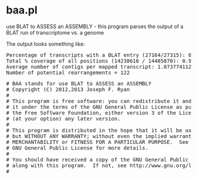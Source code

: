 baa.pl
======

use BLAT to ASSESS an ASSEMBLY - this program parses the output of a BLAT run of transcriptome vs. a genome

The output looks something like:

<pre>Percentage of transcripts with a BLAT entry (27164/27315): 0.994471901885411
Total % coverage of all positions (14238616 / 14485870): 0.982931366911342
Average number of contigs per mapped transcript: 1.07377411279635
Number of potential rearrangements = 122</pre>


<pre># BAA stands for use BLAT to ASSESS an ASSEMBLY
# Copyright (C) 2012,2013 Joseph F. Ryan
#
# This program is free software: you can redistribute it and/or modify
# it under the terms of the GNU General Public License as published by
# the Free Software Foundation, either version 3 of the License, or
# (at your option) any later version.
#
# This program is distributed in the hope that it will be useful,
# but WITHOUT ANY WARRANTY; without even the implied warranty of
# MERCHANTABILITY or FITNESS FOR A PARTICULAR PURPOSE.  See the
# GNU General Public License for more details.
#
# You should have received a copy of the GNU General Public License
# along with this program.  If not, see http://www.gnu.org/licenses/.
#
</pre>
